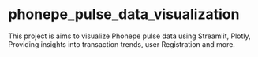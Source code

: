 # phonepe_pulse_data_visualization
This project is aims to visualize Phonepe pulse data using Streamlit, Plotly, Providing insights into transaction trends, user Registration and more.
